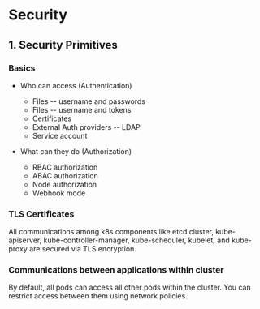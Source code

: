 # Security

## 1. Security Primitives

### Basics
* Who can access (Authentication)
  * Files -- username and passwords
  * Files -- username and tokens
  * Certificates
  * External Auth providers -- LDAP
  * Service account
  
* What can they do (Authorization)
  * RBAC authorization
  * ABAC authorization
  * Node authorization
  * Webhook mode
  
### TLS Certificates
All communications among k8s components like etcd cluster, kube-apiserver, kube-controller-manager,
kube-scheduler, kubelet, and kube-proxy are secured via TLS encryption.

### Communications between applications within cluster
By default, all pods can access all other pods within the cluster. You can restrict access between
them using network policies.

